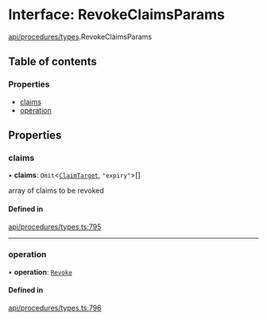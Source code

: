 # Interface: RevokeClaimsParams

[api/procedures/types](../wiki/api.procedures.types).RevokeClaimsParams

## Table of contents

### Properties

- [claims](../wiki/api.procedures.types.RevokeClaimsParams#claims)
- [operation](../wiki/api.procedures.types.RevokeClaimsParams#operation)

## Properties

### claims

• **claims**: `Omit`\<[`ClaimTarget`](../wiki/api.entities.types.ClaimTarget), ``"expiry"``\>[]

array of claims to be revoked

#### Defined in

[api/procedures/types.ts:795](https://github.com/PolymeshAssociation/polymesh-sdk/blob/88db4a91/src/api/procedures/types.ts#L795)

___

### operation

• **operation**: [`Revoke`](../wiki/api.procedures.types.ClaimOperation#revoke)

#### Defined in

[api/procedures/types.ts:796](https://github.com/PolymeshAssociation/polymesh-sdk/blob/88db4a91/src/api/procedures/types.ts#L796)
